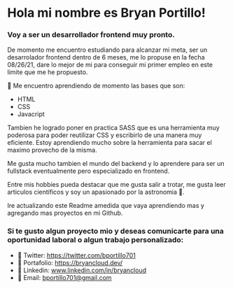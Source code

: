 # Hola mi nombre es Bryan Portillo!

###  Voy a ser un desarrollador frontend muy pronto.

De momento me encuentro estudiando para alcanzar mi meta, ser un desarrolador frontend dentro de 6 meses, me lo propuse en la fecha 08/26/21, dare lo mejor de mi para conseguir mi primer empleo en este limite que me he propuesto.

📓 Me encuentro aprendiendo de momento las bases que son:
* HTML
* CSS
* Javacript

Tambien he logrado poner en practica SASS que es una herramienta muy poderosa para poder reutilizar CSS y escribirlo de una manera muy eficiente. Estoy aprendiendo mucho sobre la herramienta para sacar el maximo provecho de la misma.

Me gusta mucho tambien el mundo del backend y lo aprendere para ser un fullstack eventualmente pero especializado en frontend.

Entre mis hobbies pueda destacar que me gusta salir a trotar, me gusta leer articulos cientificos y soy un apasionado por la astronomia 🌌.

Ire actualizando este Readme amedida que vaya aprendiendo mas y agregando mas proyectos en mi Github.

### Si te gusto algun proyecto mio y deseas comunicarte para una oportunidad laboral o algun trabajo personalizado: 
* 🌴 Twitter: https://twitter.com/bportillo701
* 🌴 Portafolio: https://bryancloud.dev/
* 🌴 Linkedin: www.linkedin.com/in/bryancloud
* 🌴 Email: bportillo701@gmail.com

